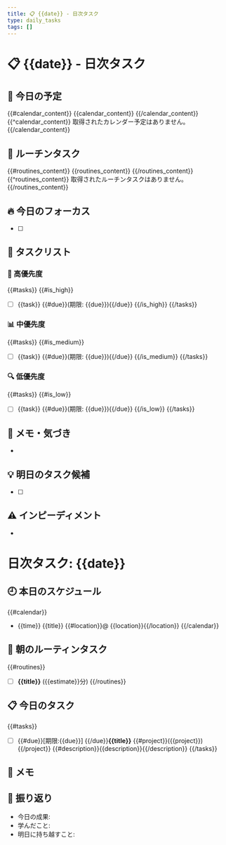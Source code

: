 ```yaml
---
title: 📋 {{date}} - 日次タスク
type: daily_tasks
tags: []
---
```




# 📋 {{date}} - 日次タスク

## 📅 今日の予定

{{#calendar_content}}
{{calendar_content}}
{{/calendar_content}}
{{^calendar_content}}
取得されたカレンダー予定はありません。
{{/calendar_content}}

## 🔄 ルーチンタスク

{{#routines_content}}
{{routines_content}}
{{/routines_content}}
{{^routines_content}}
取得されたルーチンタスクはありません。
{{/routines_content}}

## 🔥 今日のフォーカス

- [ ] 

## 📝 タスクリスト

### 🚀 高優先度
{{#tasks}}
{{#is_high}}
- [ ] {{task}} {{#due}}(期限: {{due}}){{/due}}
{{/is_high}}
{{/tasks}}

### 📊 中優先度
{{#tasks}}
{{#is_medium}}
- [ ] {{task}} {{#due}}(期限: {{due}}){{/due}}
{{/is_medium}}
{{/tasks}}

### 🔍 低優先度
{{#tasks}}
{{#is_low}}
- [ ] {{task}} {{#due}}(期限: {{due}}){{/due}}
{{/is_low}}
{{/tasks}}

## 📓 メモ・気づき

-

## 💡 明日のタスク候補

- [ ] 

## ⚠️ インピーディメント

-

# 日次タスク: {{date}}

## 🕘 本日のスケジュール
{{#calendar}}
- {{time}} {{title}} {{#location}}@ {{location}}{{/location}}
{{/calendar}}

## 🔄 朝のルーティンタスク
{{#routines}}
- [ ] **{{title}}** ({{estimate}}分)
{{/routines}}

## 📋 今日のタスク
{{#tasks}}
- [ ] {{#due}}[期限:{{due}}] {{/due}}**{{title}}** {{#project}}({{project}}){{/project}}
  {{#description}}{{description}}{{/description}}
{{/tasks}}

## 📝 メモ

## 💭 振り返り
- 今日の成果:
- 学んだこと:
- 明日に持ち越すこと:
